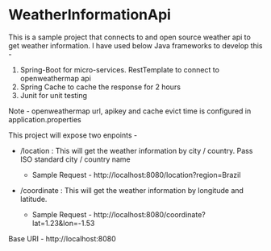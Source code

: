 # WeatherInformationApi

This is a sample project that connects to and open source weather api to get weather information. I have used below Java frameworks to develop this -

1. Spring-Boot for micro-services. RestTemplate to connect to openweathermap api
2. Spring Cache to cache the response for 2 hours
3. Junit for unit testing

Note - openweathermap url, apikey and cache evict time is configured in application.properties


This project will expose two enpoints - 

- /location : This will get the weather information by city / country. Pass ISO standard city / country name
	- Sample Request - http://localhost:8080/location?region=Brazil

- /coordinate : This will get the weather information by longitude and latitude. 
	- Sample Request - http://localhost:8080/coordinate?lat=1.23&lon=-1.53
	
Base URI - http://localhost:8080
